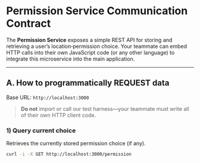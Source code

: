 # Permission Service Communication Contract

The **Permission Service** exposes a simple REST API for storing and retrieving a user’s location‐permission choice. Your teammate can embed HTTP calls into their own JavaScript code (or any other language) to integrate this microservice into the main application.

---

## A. How to programmatically **REQUEST** data

Base URL: `http://localhost:3000`

> **Do not** import or call our test harness—your teammate must write all of their own HTTP client code.

### 1) Query current choice  
Retrieves the currently stored permission choice (if any).  
```bash
curl -i -X GET http://localhost:3000/permission
